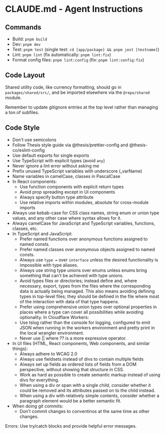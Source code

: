 # CLAUDE.md - Agent Instructions

## Commands

- Build: `pnpm build`
- Dev: `pnpm dev`
- Test: `pnpm test` (single test: `cd [app/package] && pnpm jest [testname]`)
- Lint: `pnpm lint` (fix automatically: `pnpm lint:fix`)
- Format config files: `pnpm lint:config` (fix: `pnpm lint:config:fix`)

## Code Layout

Shared utility code, like currency formatting, should go in `packages/shared/src/`, and be imported elsewhere via the `@repo/shared` module.

Remember to update gitignore entries at the top level rather than managing a ton of subfiles.

## Code Style

- Don't use semicolons
- Follow Thesis style guide via @thesis/prettier-config and @thesis-co/eslint-config
- Use default exports for single exports
- Use TypeScript with explicit types (avoid `any`)
- Never ignore a lint error without asking me
- Prefix unused TypeScript variables with underscore (\_varName)
- Name variables in camelCase, classes in PascalCase
- In React components:
  - Use function components with explicit return types
  - Avoid prop spreading except in UI components
  - Always specify button type attribute
  - Use relative imports within modules, absolute for cross-module imports
- Always use kebab-case for CSS class names, string enum or union type values, and any other case where syntax allows for it.
- Always camelCase for JavaScript and TypeScript variables, functions, classes, etc.
- In TypeScript and JavaScript:
  - Prefer named functions over anonymous functions assigned to named consts.
  - Prefer named classes over anonymous objects assigned to named consts.
  - Always use `type =` over `interface` unless the desired functionality is impossible with type aliases.
  - Always use string type unions over enums unless enums bring something that can't be achieved with type unions.
  - Avoid types files or directories; instead define and, where necessary, export, types from the files where the corresponding data is actually being managed. This also means avoiding defining types in top-level files; they should be defined in the file where most of the interaction with data of that type happens.
  - Prefer using comprehensive union types over optional properties in places where a type can cover all possibilities while avoiding optionality.
    In Cloudflare Workers:
  - Use tslog rather than the console for logging, configured to emit JSON when running in the workers environment and pretty print in the local wrangler environment.
  - Never use || where ?? is a more expressive operator.
- In UI files (HTML, React components, Web components, and similar things):
  - Always adhere to WCAG 2.0
  - Always use fieldsets instead of divs to contain multiple fields
  - Always set up fields as ordered lists of fields from a DOM perspective, without showing that structure in CSS.
  - Work as hard as possible to create semantic markup instead of using divs for everything.
  - When using a div or span with a single child, consider whether it could be removed and its attributes passed on to the child instead.
  - When using a div with relatively simple contents, consider whether a paragraph element would be a better semantic fit.
- When doing git commits:
  - Don't commit changes to conventinos at the same time as other changes.

Errors: Use try/catch blocks and provide helpful error messages.
